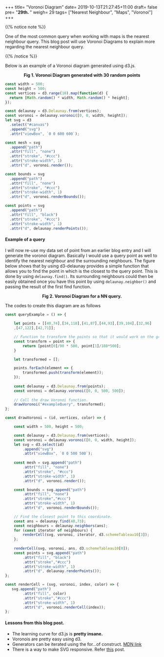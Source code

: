+++
title= "Voronoi Diagram"
date= 2019-10-13T21:27:45+11:00
draft= false
pre= "<b>29th. </b>"
weigh= 29
tags= ["Nearest Neighbour", "Maps", "Voronoi"]
+++

<script src="https://unpkg.com/d3@5.12.0/dist/d3.min.js"></script>
<script src="/blog/scripts/d3-delaunay.min.js"></script>

{{% notice note %}}

One of the most common query when working with maps is the nearest neighbour query. This blog post will use Voronoi Diagrams to explain more regarding the nearest neighbour query.

{{% /notice %}}

Below is an example of a Voronoi diagram generated using d3.js.

<div id="canvas" style="text-align:center;max-width:30em;margin:auto;"></div>

<p align="center"><strong>Fig 1. Voronoi Diagram generated with 30 random points</strong></p>

<!-- <embed src="https://www.desmos.com/calculator/q0nyt99bcr?embed" width="100%" height="500px" style="border: 1px solid #ccc" frameborder=0></embed> -->

```javascript
const width = 500;
const height = 500;
const vertices = d3.range(10).map(function(d) {
  return [Math.random() * width, Math.random() * height];
});

const delaunay = d3.Delaunay.from(vertices);
const voronoi = delaunay.voronoi([0, 0, width, height]);
let svg = d3
  .select("#canvas")
  .append("svg")
  .attr("viewBox", `0 0 600 600`);

const mesh = svg
  .append("path")
  .attr("fill", "none")
  .attr("stroke", "#ccc")
  .attr("stroke-width", 1)
  .attr("d", voronoi.render());

const bounds = svg
  .append("path")
  .attr("fill", "none")
  .attr("stroke", "#ccc")
  .attr("stroke-width", 1)
  .attr("d", voronoi.renderBounds());

const points = svg
  .append("path")
  .attr("fill", "black")
  .attr("stroke", "#ccc")
  .attr("stroke-width", 1)
  .attr("d", delaunay.renderPoints());
```

#### Example of a query

I will now re-use my data set of point from an earlier blog entry and I will generate the voronoi diagram. Basically I would use a query point as well to identify the nearest neighbour and the surrounding neighbours. The figure below shows that by using d3-delaunay provides a simple function that allows you to find the point in which is the closest to the query point. This is done by using `delaunay.find()`. Its surrounding neighbours could then be easily obtained once you have this point by using `delaunay.neighbor()` and passing the result of the first find function.

<div id="exampleQuery" style="text-align:center;max-width:30em;margin:auto;"></div>
<p align="center"><strong>Fig 2. Voronoi Diagram for a NN query.</strong></p>


The codes to create this diagram are as follows

```javascript
const queryExample = () => {
    
    let points = [[40,74],[34,118],[41,87],[44,93],[39,104],[32,96]
    ,[47,122],[42,71]];

    // Function to transform the points so that it would work on the grid
    const transform = point => {
        return [point[0]/90 * 500, point[1]/180*500];
    }

    let transformed = [];

    points.forEach(element => {
        transformed.push(transform(element));
    });
    
    const delaunay = d3.Delaunay.from(points);
    const voronoi = delaunay.voronoi([0, 0, 500, 500]);
    
    // Call the draw Voronoi function.
    drawVoronoi("#exampleQuery", transformed);    
};

const drawVoronoi = (id, vertices, color) => {

    const width = 500, height = 500;

    const delaunay = d3.Delaunay.from(vertices);
    const voronoi = delaunay.voronoi([0, 0, width, height]);
    let svg = d3.select(id)
        .append("svg")
        .attr("viewBox", `0 0 500 500`);
    
    const mesh = svg.append("path")
        .attr("fill", "none")
        .attr("stroke", "#ccc")
        .attr("stroke-width", 1)
        .attr("d", voronoi.render());

    const bounds = svg.append("path")
        .attr("fill", "none")
        .attr("stroke","#ccc")
        .attr("stroke-width", 1)
        .attr("d", voronoi.renderBounds());

    // Find the closest point to this coordinate.
    const ans = delaunay.find(40,73);
    const neighbours = delaunay.neighbors(ans);
    for (const iterator of neighbours) {
        renderCell(svg, voronoi, iterator, d3.schemeTableau10[3]);
    };
     
    renderCell(svg, voronoi, ans, d3.schemeTableau10[0]);
    const points = svg.append("path")
        .attr("fill", "black")
        .attr("stroke","#ccc")
        .attr("stroke-width", 1)
        .attr("d", delaunay.renderPoints());
};

const renderCell = (svg, voronoi, index, color) => {
   svg.append("path")
        .attr("fill", color)
        .attr("stroke","#ccc")
        .attr("stroke-width", 1)
        .attr("d", voronoi.renderCell(index));   
};


```


#### Lessons from this blog post.

- The learning curve for d3.js is **pretty insane.**
- Voronois are pretty easy using d3.
- Generators can be iterated using the for...of construct. [MDN link](https://developer.mozilla.org/en-US/docs/Web/JavaScript/Guide/Iterators_and_Generators)
- There is a way to make SVG responsive. Refer [this](https://medium.com/@louisemoxy/a-simple-way-to-make-d3-js-charts-svgs-responsive-7afb04bc2e4b) post.

<!-- https://bl.ocks.org/aaizemberg/raw/8063f8c2d1adb7c7ee68/ -->
<!-- https://observablehq.com/@d3/circle-dragging-iii?collection=@d3/d3-delaunay -->
<script>

const queryExample = () => {
    
    let points = [[40,74],[34,118],[41,87],[44,93],[39,104],[32,96]
    ,[47,122],[42,71]];

    const transform = point => {
        return [point[0]/90 * 500, point[1]/180*500];
    }

    let transformed = [];

    points.forEach(element => {
        transformed.push(transform(element));
    });
    
    const delaunay = d3.Delaunay.from(points);
    const voronoi = delaunay.voronoi([0, 0, 500, 500]);
    
    drawVoronoi("#exampleQuery", transformed);
    
}


const renderCell = (svg, voronoi, index, color) => {
   svg.append("path")
        .attr("fill", color)
        .attr("stroke","#ccc")
        .attr("stroke-width", 1)
        .attr("d", voronoi.renderCell(index));   
}

const drawVoronoi = (id, vertices, color) => {

    const width = 500, height = 500;

    const delaunay = d3.Delaunay.from(vertices);
    const voronoi = delaunay.voronoi([0, 0, 500, 500]);
    let svg = d3.select(id)
        .append("svg")
        .attr("viewBox", `0 0 500 500`);
        //.attr("width", width)
        //.attr("height", height);
    
    const mesh = svg.append("path")
        .attr("fill", "none")
        .attr("stroke", "#ccc")
        .attr("stroke-width", 1)
        .attr("d", voronoi.render());

    const bounds = svg.append("path")
        .attr("fill", "none")
        .attr("stroke","#ccc")
        .attr("stroke-width", 1)
        .attr("d", voronoi.renderBounds());

    const ans = delaunay.find(40,73);
    const neighbours = delaunay.neighbors(ans);
    for (const iterator of neighbours) {
        renderCell(svg, voronoi, iterator, d3.schemeTableau10[3]);
    };
     
    renderCell(svg, voronoi, ans, d3.schemeTableau10[0]);
    const points = svg.append("path")
        .attr("fill", "black")
        .attr("stroke","#ccc")
        .attr("stroke-width", 1)
        .attr("d", delaunay.renderPoints());
};


const drawExampleVoronoi = () => {

    const width = 600, height = 600;
    // const vertices = d3.range(30).map(function(d) {
    //     return [Math.random() * width, Math.random() * height];
    // });

    const radius = 10;
    const circles = d3.range(20).map(i => ({
        x: Math.random() * (width - radius * 2) + radius,
        y: Math.random() * (height - radius * 2) + radius,
    }));

    const delaunay = d3.Delaunay.from(circles, d => d.x, d => d.y);
    const voronoi = delaunay.voronoi([0, 0, width, height]);

    
    let svg = d3.select("#canvas")
        .append("svg")
        .attr("viewBox", `0 0 600 600`);
        // .attr("width", width)
        // .attr("height", height);

    // const circle = svg.append("g")
    // .selectAll("circle")
    // .data(circles)
    // .join("circle")
    //   .attr("cx", d => d.x)
    //   .attr("cy", d => d.y)
    //   .attr("r", radius)
    //   .attr("fill", "black");
    
    const mesh = svg.append("path")
        .attr("fill", "none")
        .attr("stroke", "#ccc")
        .attr("stroke-width", 1)
        .attr("d", voronoi.render());

    const bounds = svg.append("path")
        .attr("fill", "none")
        .attr("stroke","#ccc")
        .attr("stroke-width", 1)
        .attr("d", voronoi.renderBounds());

    // for (let index = 0; index < 10; index++) {
    //     svg.append("path")
    //     .attr("fill", d3.schemeTableau10[index % 10])
    //     .attr("stroke","#ccc")
    //     .attr("stroke-width", 1)
    //     .attr("d", voronoi.renderCell(index));
    // }; 

    const points = svg.append("path")
        .attr("fill", "black")
        .attr("stroke","#ccc")
        .attr("stroke-width", 1)
        .attr("d", delaunay.renderPoints());
};

drawExampleVoronoi();
queryExample();

</script>
